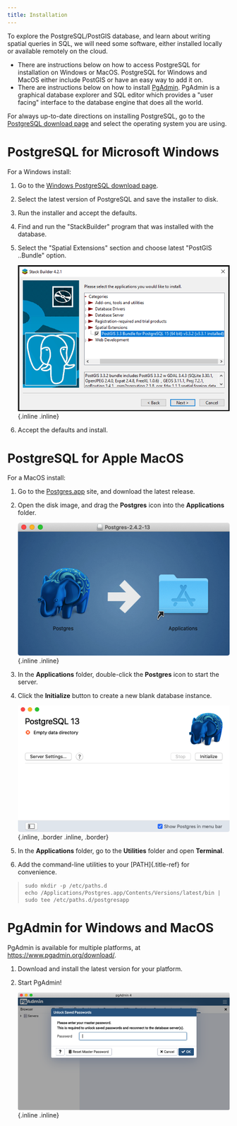 ```yaml
---
title: Installation
---
```


To explore the PostgreSQL/PostGIS database, and learn about writing
spatial queries in SQL, we will need some software, either installed
locally or available remotely on the cloud.

-   There are instructions below on how to access PostgreSQL for
    installation on Windows or MacOS. PostgreSQL for Windows and MacOS
    either include PostGIS or have an easy way to add it on.
-   There are instructions below on how to install
    [PgAdmin](https://www.pgadmin.org/). PgAdmin is a graphical database
    explorer and SQL editor which provides a \"user facing\" interface
    to the database engine that does all the world.

For always up-to-date directions on installing PostgreSQL, go to the
[PostgreSQL download page](https://www.postgresql.org/download/) and
select the operating system you are using.

# PostgreSQL for Microsoft Windows

For a Windows install:

1.  Go to the [Windows PostgreSQL download
    page](https://www.enterprisedb.com/downloads/postgres-postgresql-downloads).

2.  Select the latest version of PostgreSQL and save the installer to
    disk.

3.  Run the installer and accept the defaults.

4.  Find and run the \"StackBuilder\" program that was installed with
    the database.

5.  Select the \"Spatial Extensions\" section and choose latest
    \"PostGIS ..Bundle\" option.

    ![image](./screenshots/install_windows_01.png){.inline .inline}

6.  Accept the defaults and install.

# PostgreSQL for Apple MacOS

For a MacOS install:

1.  Go to the [Postgres.app](https://postgresapp.com/) site, and
    download the latest release.

2.  Open the disk image, and drag the **Postgres** icon into the
    **Applications** folder.

    ![image](./screenshots/install_macos_01.png){.inline .inline}

3.  In the **Applications** folder, double-click the **Postgres** icon
    to start the server.

4.  Click the **Initialize** button to create a new blank database
    instance.

    ![image](./screenshots/install_macos_02.png){.inline, .border
    .inline, .border}

5.  In the **Applications** folder, go to the **Utilities** folder and
    open **Terminal**.

6.  Add the command-line utilities to your [PATH]{.title-ref} for
    convenience.

>     sudo mkdir -p /etc/paths.d
>     echo /Applications/Postgres.app/Contents/Versions/latest/bin | sudo tee /etc/paths.d/postgresapp

# PgAdmin for Windows and MacOS

PgAdmin is available for multiple platforms, at
<https://www.pgadmin.org/download/>.

1.  Download and install the latest version for your platform.

2.  Start PgAdmin!

    ![image](./screenshots/install_pgadmin_01.png){.inline .inline}
